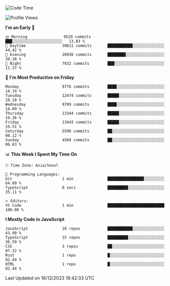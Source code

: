 <!--START_SECTION:waka-->
![Code Time](http://img.shields.io/badge/Code%20Time-5%2C379%20hrs%2039%20mins-blue)

![Profile Views](http://img.shields.io/badge/Profile%20Views-0-blue)

**I'm an Early 🐤** 

```text
🌞 Morning                9529 commits        ███░░░░░░░░░░░░░░░░░░░░░░   13.83 % 
🌆 Daytime                30611 commits       ███████████░░░░░░░░░░░░░░   44.42 % 
🌃 Evening                20938 commits       ████████░░░░░░░░░░░░░░░░░   30.38 % 
🌙 Night                  7832 commits        ███░░░░░░░░░░░░░░░░░░░░░░   11.37 % 
```
📅 **I'm Most Productive on Friday** 

```text
Monday                   9776 commits        ████░░░░░░░░░░░░░░░░░░░░░   14.19 % 
Tuesday                  12474 commits       █████░░░░░░░░░░░░░░░░░░░░   18.10 % 
Wednesday                9709 commits        ████░░░░░░░░░░░░░░░░░░░░░   14.09 % 
Thursday                 13344 commits       █████░░░░░░░░░░░░░░░░░░░░   19.36 % 
Friday                   13443 commits       █████░░░░░░░░░░░░░░░░░░░░   19.51 % 
Saturday                 5596 commits        ██░░░░░░░░░░░░░░░░░░░░░░░   08.12 % 
Sunday                   4568 commits        ██░░░░░░░░░░░░░░░░░░░░░░░   06.63 % 
```


📊 **This Week I Spent My Time On** 

```text
🕑︎ Time Zone: Asia/Seoul

💬 Programming Languages: 
Git                      1 min               ████████████████░░░░░░░░░   64.89 % 
TypeScript               0 secs              █████████░░░░░░░░░░░░░░░░   35.11 % 

🔥 Editors: 
VS Code                  1 min               █████████████████████████   100.00 % 
```

**I Mostly Code in JavaScript** 

```text
JavaScript               18 repos            ███████████░░░░░░░░░░░░░░   43.90 % 
TypeScript               15 repos            █████████░░░░░░░░░░░░░░░░   36.59 % 
CSS                      3 repos             ██░░░░░░░░░░░░░░░░░░░░░░░   07.32 % 
Rust                     1 repo              █░░░░░░░░░░░░░░░░░░░░░░░░   02.44 % 
HTML                     1 repo              █░░░░░░░░░░░░░░░░░░░░░░░░   02.44 % 
```




 Last Updated on 16/12/2023 18:42:33 UTC
<!--END_SECTION:waka-->
